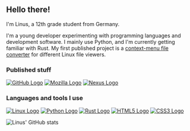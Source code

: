 ## Hello there!

I'm Linus, a 12th grade student from Germany.

I'm a young developer experimenting with programming languages and development software.
I mainly use Python, and I'm currently getting familiar with Rust.
My first published project is a [context-menu file converter](https://github.com/Lich-Corals/linux-file-converter-addon) for different Linux file viewers.

### Published stuff
[![GitHub Logo](https://img.shields.io/badge/-GitHub-181717?style=for-the-badge&logo=GitHub&logoColor=white)]()
[![Mozilla Logo](https://img.shields.io/badge/-Mozilla%20Addons-161616?style=for-the-badge&logo=mozilla&logoColor=white)](https://addons.mozilla.org/user/18412020/)
[![Nexus Logo](https://img.shields.io/badge/-Nexus%20Mods-E6832B?style=for-the-badge&logo=nexusmods&logoColor=white)](https://next.nexusmods.com/profile/LichCorals)

### Languages and tools I use
[![Linux Logo](https://img.shields.io/badge/-Linux-FCC624?style=for-the-badge&logo=Linux&logoColor=black)]()
[![Python Logo](https://img.shields.io/badge/-Python-3776AB?style=for-the-badge&logo=Python&logoColor=white)]()
[![Rust Logo](https://img.shields.io/badge/-Rust-000000?style=for-the-badge&logo=rust&logoColor=white)]()
[![HTML5 Logo](https://img.shields.io/badge/-HTML5-E34F26?style=for-the-badge&logo=HTML5&logoColor=white)]()
[![CSS3 Logo](https://img.shields.io/badge/-CSS3-1572B6?style=for-the-badge&logo=CSS3&logoColor=white)]()

![Linus' GitHub stats](https://github-readme-stats.vercel.app/api?username=Lich-Corals&show_icons=true&theme=dracula)


